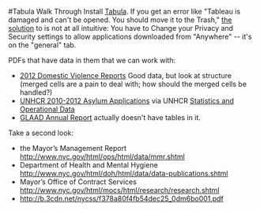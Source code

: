 
#Tabula Walk Through
Install [Tabula](http://tabula.nerdpower.org/). If you get an error like "Tableau is damaged and can't be opened. You should move it to the Trash," [the solution](https://github.com/OpenRefine/OpenRefine/issues/590) to is not at all intuitive: You have to Change your Privacy and Security settings to allow applications downloaded from "Anywhere" -- it's on the "general" tab. 

PDFs that have data in them that we can work with:

* [2012 Domestic Violence Reports](http://criminaljustice.state.ny.us/crimnet/ojsa/domesticviolence/nypd_data_web.pdf) Good data, but look at structure (merged cells are a pain to deal with; how should the merged cells be handled?)
* [UNHCR 2010-2012 Asylum Applications](http://www.unhcr.org/507c000e9.html) via UNHCR [Statistics and Operational Data](http://www.unhcr.org/pages/49c3646c4d6.html)
* [GLAAD Annual Report](http://www.glaad.org/files/2013NRI.pdf) actually doesn't have tables in it. 

Take a second look:

*  the Mayor’s Management Report <http://www.nyc.gov/html/ops/html/data/mmr.shtml>
*  Department of Health and Mental Hygiene <http://www.nyc.gov/html/doh/html/data/data-publications.shtml>
*  Mayor’s Office of Contract Services <http://www.nyc.gov/html/mocs/html/research/research.shtml>
*  http://b.3cdn.net/nycss/f378a80f4fb54dec25_0dm6bo001.pdf

